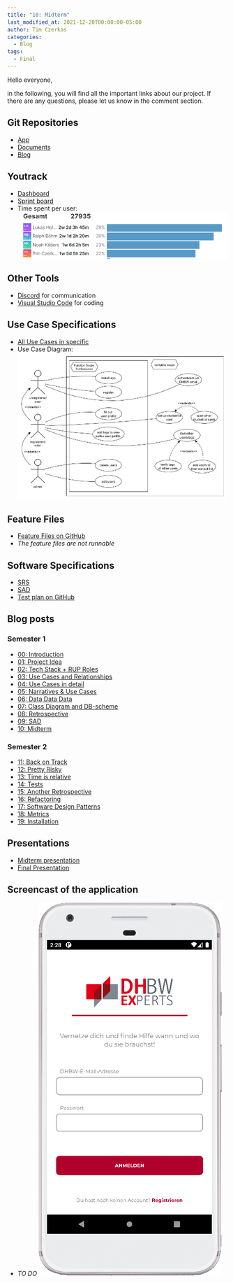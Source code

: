 ```yaml
---
title: "10: Midterm"
last_modified_at: 2021-12-20T00:00:00-05:00
author: Tim Czerkas
categories:
  - Blog
tags:
  - Final
---
```


Hello everyone,

in the following, you will find all the important links about our project. If there are any questions, please let us know in the comment section.

## Git Repositories

- [App](https://github.com/DHBW-Experts/app)
- [Documents](https://github.com/DHBW-Experts/documents)
- [Blog](https://github.com/DHBW-Experts/dhbw-experts.github.io)

## Youtrack

- [Dashboard](https://dhbw-karlsruhe.myjetbrains.com/youtrack/projects/a083958c-208a-4101-ae18-0a908553b15d)
- [Sprint board](https://dhbw-karlsruhe.myjetbrains.com/youtrack/agiles/108-114/current)
- Time spent per user:
![Time spent per user](/assets/images/time_spent_per_user.PNG)

## Other Tools

- [Discord](https://discord.com/) for communication
- [Visual Studio Code](https://code.visualstudio.com/) for coding

## Use Case Specifications

- [All Use Cases in specific](https://github.com/DHBW-Experts/documents/tree/main/UseCases)
- Use Case Diagram:
![Use Case Diagram](https://raw.githubusercontent.com/DHBW-Experts/documents/main/UseCases/UseCase-Diagram.jpg)

## Feature Files

- [Feature Files on GitHub](https://github.com/DHBW-Experts/documents/tree/main/Featurefiles)
- _The feature files are not runnable_

## Software Specifications

- [SRS](https://github.com/DHBW-Experts/documents/blob/main/README.md)
- [SAD](https://github.com/DHBW-Experts/documents/blob/main/SAD.md)
- [Test plan on GitHub](https://github.com/DHBW-Experts/documents/blob/main/Test_Plan.md)

## Blog posts

### Semester 1

- [00: Introduction](https://dhbw-experts.github.io/blog/up-and-running/)
- [01: Project Idea](https://dhbw-experts.github.io/blog/01-Project-Idea/)
- [02: Tech Stack + RUP Roles](https://dhbw-experts.github.io/blog/02/)
- [03: Use Cases and Relationships](https://dhbw-experts.github.io/blog/03/)
- [04: Use Cases in detail](https://dhbw-experts.github.io/blog/04/)
- [05: Narratives & Use Cases](https://dhbw-experts.github.io/blog/05/)
- [06: Data Data Data](https://dhbw-experts.github.io/blog/06/)
- [07: Class Diagram and DB-scheme](https://dhbw-experts.github.io/blog/07/)
- [08: Retrospective](https://dhbw-experts.github.io/blog/08/)
- [09: SAD](https://dhbw-experts.github.io/blog/09/)
- [10: Midterm](https://dhbw-experts.github.io/blog/10/)

### Semester 2

- [11: Back on Track](https://dhbw-experts.github.io/blog/2.1/)
- [12: Pretty Risky](https://dhbw-experts.github.io/blog/2.2/)
- [13: Time is relative](https://dhbw-experts.github.io/blog/2.3/)
- [14: Tests](https://dhbw-experts.github.io/blog/2.4/)
- [15: Another Retrospective](https://dhbw-experts.github.io/blog/2.5/)
- [16: Refactoring](https://dhbw-experts.github.io/blog/2.6/)
- [17: Software Design Patterns](https://dhbw-experts.github.io/blog/2.7/)
- [18: Metrics](https://dhbw-experts.github.io/blog/2.8/)
- [19: Installation](https://dhbw-experts.github.io/blog/2.9/)

## Presentations

- [Midterm presentation]()
- [Final Presentation]()

## Screencast of the application 

- _TO DO_
![alt text](https://github.com/DHBW-Experts/documents/blob/main/UI/App-Screencast.gif?raw=true)
